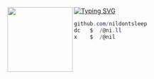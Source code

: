 [![Typing SVG](https://readme-typing-svg.herokuapp.com?font=Roboto&duration=2000&color=FFFFFF&center=false&vCenter=true&lines=nil)](https://git.io/typing-svg)
<img align="left" src="https://upload.wikimedia.org/wikipedia/commons/thumb/c/c4/Joestar_Birthmark.svg/1024px-Joestar_Birthmark.svg.png" width="147"/> 

```csharp
github.com/nildontsleep
dc   $  /@ni.ll
x    $  /@nil
```
